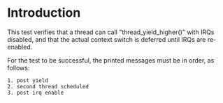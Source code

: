 Introduction
============

This test verifies that a thread can call "thread_yield_higher()" with IRQs
disabled, and that the actual context switch is deferred until IRQs are
re-enabled.

For the test to be successful, the printed messages must be in order, as follows:

```
1. post yield
2. second thread scheduled
3. post irq enable
```
